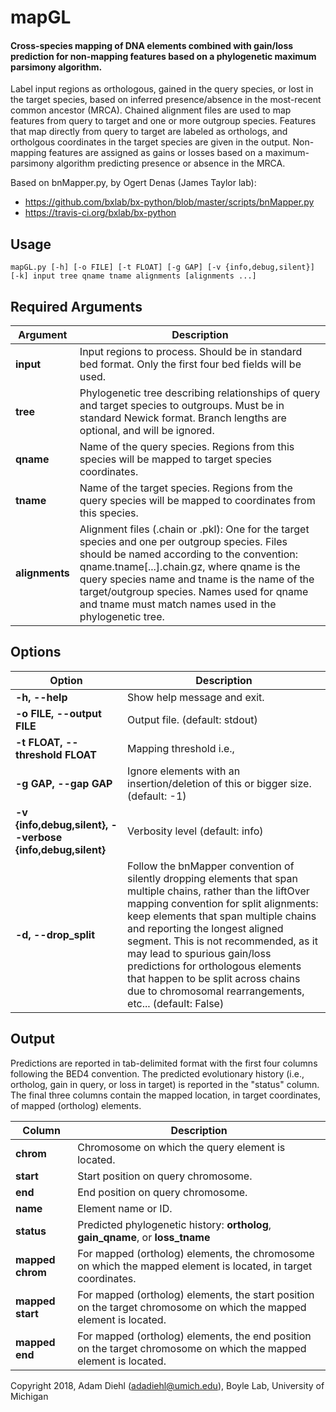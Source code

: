 # mapGL
#### Cross-species mapping of DNA elements combined with gain/loss prediction for non-mapping features based on a phylogenetic maximum parsimony algorithm.

Label input regions as orthologous, gained in the query species, or lost in
the target species, based on inferred presence/absence in the most-recent
common ancestor (MRCA). Chained alignment files are used to map features from
query to target and one or more outgroup species. Features that map directly from
query to target are labeled as orthologs, and ortholgous coordinates in the
target species are given in the output. Non-mapping features are assigned as
gains or losses based on a maximum-parsimony algorithm predicting presence
or absence in the MRCA.

Based on bnMapper.py, by Ogert Denas (James Taylor lab):
  * https://github.com/bxlab/bx-python/blob/master/scripts/bnMapper.py
  * https://travis-ci.org/bxlab/bx-python


## Usage

```mapGL.py [-h] [-o FILE] [-t FLOAT] [-g GAP] [-v {info,debug,silent}] [-k] input tree qname tname alignments [alignments ...] ```

## Required Arguments

  | Argument | Description |
  |---|---|
  | __input__ | Input regions to process. Should be in standard bed format. Only the first four bed fields will be used. |
  | __tree__ | Phylogenetic tree describing relationships of query and target species to outgroups. Must be in standard Newick format. Branch lengths are optional, and will be ignored. |
  | __qname__ | Name of the query species. Regions from this species will be mapped to target species coordinates. |
  | __tname__ | Name of the target species. Regions from the query species will be mapped to coordinates from this species. |
  | __alignments__ | Alignment files (.chain or .pkl): One for the target species and one per outgroup species. Files should be named according to the convention: qname.tname[...].chain.gz, where qname is the query species name and tname is the name of the target/outgroup species. Names used for qname and tname must match names used in the phylogenetic tree. |

## Options

  | Option | Description |
  |---|---|
  | __-h, --help__ | Show help message and exit. |
  | __-o FILE, --output FILE__ | Output file. (default: stdout) |
  | __-t FLOAT, --threshold FLOAT__ | Mapping threshold i.e., |elem| * threshold <= |mapped_elem| (default: 0.0) |
  | __-g GAP, --gap GAP__ | Ignore elements with an insertion/deletion of this or bigger size. (default: -1) |
  | __-v {info,debug,silent}, --verbose {info,debug,silent}__ | Verbosity level (default: info) |
  | __-d, --drop_split__ | Follow the bnMapper convention of silently dropping elements that span multiple chains, rather than the liftOver mapping convention for split alignments: keep elements that span multiple chains and reporting the longest aligned segment. This is not recommended, as it may lead to spurious gain/loss predictions for orthologous elements that happen to be split across chains due to chromosomal rearrangements, etc... (default: False) |

## Output

Predictions are reported in tab-delimited format with the first four columns following the BED4 convention. The predicted evolutionary history (i.e., ortholog, gain in query, or loss in target) is reported in the "status" column. The final three columns contain the mapped location, in target coordinates, of mapped (ortholog) elements.

| Column | Description |
|---|---|
| __chrom__ | Chromosome on which the query element is located. |
| __start__ | Start position on query chromosome. |
| __end__ | End position on query chromosome. |
| __name__ | Element name or ID. |
| __status__ | Predicted phylogenetic history: __ortholog__, __gain_qname__, or __loss_tname__ |
| __mapped chrom__ | For mapped (ortholog) elements, the chromosome on which the mapped element is located, in target coordinates. |
| __mapped start__ | For mapped (ortholog) elements, the start position on the target chromosome on which the mapped element is located. |
| __mapped end__ | For mapped (ortholog) elements, the end position on the target chromosome on which the mapped element is located. |

Copyright 2018, Adam Diehl (adadiehl@umich.edu), Boyle Lab, University of Michigan
